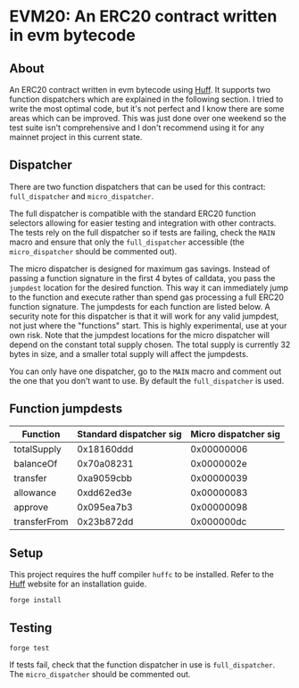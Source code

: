 # EVM20: An ERC20 contract written in evm bytecode

## About

An ERC20 contract written in evm bytecode using [Huff](https://huff.sh/). It supports two function dispatchers which are explained in the following section. I tried to write the most optimal code, but it's not perfect and I know there are some areas which can be improved. This was just done over one weekend so the test suite isn't comprehensive and I don't recommend using it for any mainnet project in this current state.

## Dispatcher

There are two function dispatchers that can be used for this contract: `full_dispatcher` and `micro_dispatcher`.

The full dispatcher is compatible with the standard ERC20 function selectors allowing for easier testing and integration with other contracts. The tests rely on the full dispatcher so if tests are failing, check the `MAIN` macro and ensure that only the `full_dispatcher` accessible (the `micro_dispatcher` should be commented out).

The micro dispatcher is designed for maximum gas savings. Instead of passing a function signature in the first 4 bytes of calldata, you pass the `jumpdest` location for the desired function. This way it can immediately jump to the function and execute rather than spend gas processing a full ERC20 function signature. The jumpdests for each function are listed below. A security note for this dispatcher is that it will work for any valid jumpdest, not just where the "functions" start. This is highly experimental, use at your own risk. Note that the jumpdest locations for the micro dispatcher will depend on the constant total supply chosen. The total supply is currently 32 bytes in size, and a smaller total supply will affect the jumpdests.

You can only have one dispatcher, go to the `MAIN` macro and comment out the one that you don't want to use. By default the `full_dispatcher` is used.

## Function jumpdests

| Function     | Standard dispatcher sig | Micro dispatcher sig |
|--------------|-------------------------|----------------------|
| totalSupply  | 0x18160ddd              | 0x00000006           |
| balanceOf    | 0x70a08231              | 0x0000002e           |
| transfer     | 0xa9059cbb              | 0x00000039           |
| allowance    | 0xdd62ed3e              | 0x00000083           |
| approve      | 0x095ea7b3              | 0x00000098           |
| transferFrom | 0x23b872dd              | 0x000000dc           |

## Setup

This project requires the huff compiler `huffc` to be installed. Refer to the [Huff](https://huff.sh/) website for an installation guide.

```
forge install
```

## Testing

```
forge test
```

If tests fail, check that the function dispatcher in use is `full_dispatcher`. The `micro_dispatcher` should be commented out.
